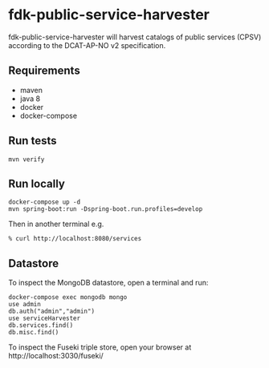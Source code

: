 # fdk-public-service-harvester
fdk-public-service-harvester will harvest catalogs of public services (CPSV) according to the DCAT-AP-NO v2 specification.

## Requirements
- maven
- java 8
- docker
- docker-compose

## Run tests
```
mvn verify
```

## Run locally
```
docker-compose up -d
mvn spring-boot:run -Dspring-boot.run.profiles=develop
```

Then in another terminal e.g.
```
% curl http://localhost:8080/services
```

## Datastore
To inspect the MongoDB datastore, open a terminal and run:
```
docker-compose exec mongodb mongo
use admin
db.auth("admin","admin")
use serviceHarvester
db.services.find()
db.misc.find()
```

To inspect the Fuseki triple store, open your browser at http://localhost:3030/fuseki/
